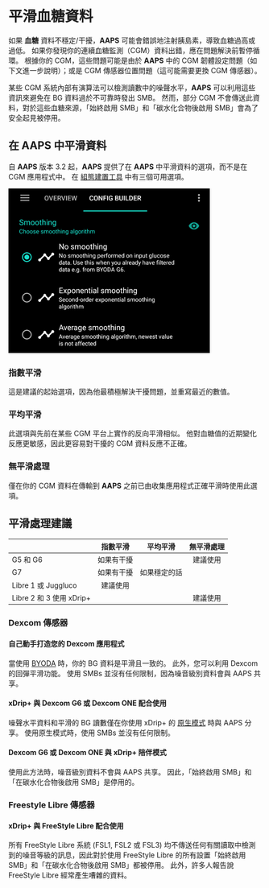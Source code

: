 # 平滑血糖資料

如果 **血糖** 資料不穩定/干擾，**AAPS** 可能會錯誤地注射胰島素，導致血糖過高或過低。 如果你發現你的連續血糖監測（CGM）資料出錯，應在問題解決前暫停循環。 根據你的 CGM，這些問題可能是由於 **AAPS** 中的 CGM 韌體設定問題（如下文進一步說明）；或是 CGM 傳感器位置問題（這可能需要更換 CGM 傳感器）。

某些 CGM 系統內部有演算法可以檢測讀數中的噪聲水平，**AAPS** 可以利用這些資訊來避免在 BG 資料過於不可靠時發出 SMB。 然而，部分 CGM 不會傳送此資料，對於這些血糖來源，「始終啟用 SMB」和「碳水化合物後啟用 SMB」會為了安全起見被停用。

## 在 AAPS 中平滑資料

自 **AAPS** 版本 3.2 起，**AAPS** 提供了在 **AAPS** 中平滑資料的選項，而不是在 CGM 應用程式中。 在 [組態建置工具](../SettingUpAaps/ConfigBuilder.md) 中有三個可用選項。

![平滑](../images/ConfBuild_Smoothing.png)

### 指數平滑

這是建議的起始選項，因為他最積極解決干擾問題，並重寫最近的數值。

### 平均平滑

此選項與先前在某些 CGM 平台上實作的反向平滑相似。 他對血糖值的近期變化反應更敏感，因此更容易對干擾的 CGM 資料反應不正確。

### 無平滑處理

僅在你的 CGM 資料在傳輸到 **AAPS** 之前已由收集應用程式正確平滑時使用此選項。

## 平滑處理建議

|                       | 指數平滑  |  平均平滑  | 無平滑處理 |
| --------------------- |:-----:|:------:|:-----:|
| G5 和 G6               | 如果有干擾 |        | 建議使用  |
| G7                    | 如果有干擾 | 如果穩定的話 |       |
| Libre 1 或 Juggluco    | 建議使用  |        |       |
| Libre 2 和 3 使用 xDrip+ |       |        | 建議使用  |

### Dexcom 傳感器

#### 自己動手打造您的 Dexcom 應用程式
當使用 [BYODA](#DexcomG6-if-using-g6-with-build-your-own-dexcom-app) 時，你的 BG 資料是平滑且一致的。 此外，您可以利用 Dexcom 的回彈平滑功能。 使用 SMBs 並沒有任何限制，因為噪音級別資料會與 AAPS 共享。

#### xDrip+ 與 Dexcom G6 或 Dexcom ONE 配合使用
噪聲水平資料和平滑的 BG 讀數僅在你使用 xDrip+ 的 [原生模式](https://navid200.github.io/xDrip/docs/Native-Algorithm) 時與 AAPS 分享。 使用原生模式時，使用 SMBs 並沒有任何限制。

#### Dexcom G6 或 Dexcom ONE 與 xDrip+ 陪伴模式
使用此方法時，噪音級別資料不會與 AAPS 共享。 因此，「始終啟用 SMB」和「在碳水化合物後啟用 SMB」是停用的。

### Freestyle Libre 傳感器

#### xDrip+ 與 FreeStyle Libre 配合使用
所有 FreeStyle Libre 系統 (FSL1, FSL2 或 FSL3) 均不傳送任何有關讀取中檢測到的噪音等級的訊息，因此對於使用 FreeStyle Libre 的所有設置「始終啟用 SMB」和「在碳水化合物後啟用 SMB」都被停用。 此外，許多人報告說 FreeStyle Libre 經常產生嘈雜的資料。
